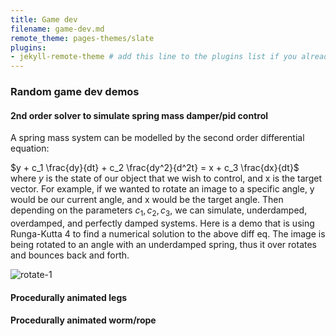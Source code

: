 ```yaml
---
title: Game dev
filename: game-dev.md
remote_theme: pages-themes/slate
plugins:
- jekyll-remote-theme # add this line to the plugins list if you already have one
---
```

<head>
<script type="text/javascript" id="MathJax-script" async
  src="https://cdn.jsdelivr.net/npm/mathjax@3/es5/tex-mml-chtml.js">
</script>
<script>
  MathJax = {
    tex: {
      inlineMath: [['$', '$']]
    }
  };
</script>
</head>


### Random game dev demos

#### 2nd order solver to simulate spring mass damper/pid control

A spring mass system can be modelled by the second order differential equation:

$y + c_1 \frac{dy}{dt} + c_2 \frac{dy^2}{d^2t} = x + c_3 \frac{dx}{dt}$
where $y$ is the state of our object that we wish to control, and x is the target vector.
For example, if we wanted to rotate an image to a specific angle, y would be our current angle, and x would be the target angle.
Then depending on the parameters $c_1, c_2, c_3$, we can simulate, underdamped, overdamped, and perfectly damped systems.
Here is a demo that is using Runga-Kutta 4 to find a numerical solution to the above diff eq. The image is being rotated to an angle
with an underdamped spring, thus it over rotates and bounces back and forth.

![rotate-1](./gifs/rotate-1.gif)

#### Procedurally animated legs

#### Procedurally animated worm/rope
